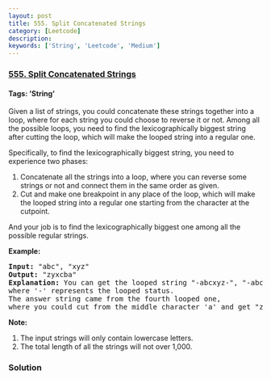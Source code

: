 ```yaml
---
layout: post
title: 555. Split Concatenated Strings
category: [Leetcode]
description: 
keywords: ['String', 'Leetcode', 'Medium']
---
```

### [555. Split Concatenated Strings](https://leetcode.com/problems/split-concatenated-strings)

#### Tags: 'String'

<div class="content__u3I1 question-content__JfgR"><div><p>Given a list of strings, you could concatenate these strings together into a loop, where for each string you could choose to reverse it or not. Among all the possible loops, you need to find the lexicographically biggest string after cutting the loop, which will make the looped string into a regular one.</p>
<p>Specifically, to find the lexicographically biggest string, you need to experience two phases: 
</p><ol>
<li>Concatenate all the strings into a loop, where you can reverse some strings or not and connect them in the same order as given.</li>
<li>Cut and make one breakpoint in any place of the loop, which will make the looped string into a regular one starting from the character at the cutpoint. </li>
</ol>
<p></p>
<p>And your job is to find the lexicographically biggest one among all the possible regular strings.</p>
<p><b>Example:</b><br/>
</p><pre><b>Input:</b> "abc", "xyz"
<b>Output:</b> "zyxcba"
<b>Explanation:</b> You can get the looped string "-abcxyz-", "-abczyx-", "-cbaxyz-", "-cbazyx-", <br/>where '-' represents the looped status. <br/>The answer string came from the fourth looped one, <br/>where you could cut from the middle character 'a' and get "zyxcba".
</pre>
<p></p>
<p><b>Note:</b><br/>
</p><ol>
<li>The input strings will only contain lowercase letters.</li>
<li>The total length of all the strings will not over 1,000.</li>
</ol>
<p></p></div></div>

### Solution
